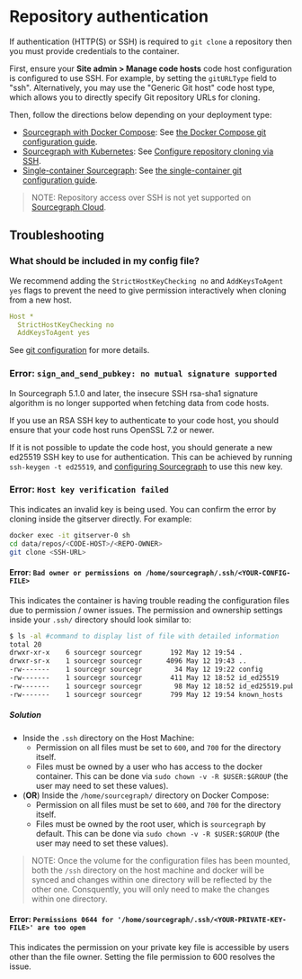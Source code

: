 # Repository authentication

If authentication (HTTP(S) or SSH) is required to `git clone` a repository then you must provide credentials to the container.

First, ensure your **Site admin > Manage code hosts** code host configuration is configured to use SSH. For example, by setting the `gitURLType` field to "ssh". Alternatively, you may use the "Generic Git host" code host type, which allows you to directly specify Git repository URLs for cloning.

Then, follow the directions below depending on your deployment type:

- [Sourcegraph with Docker Compose](../deploy/docker-compose/index.md): See [the Docker Compose git configuration guide](../deploy/docker-compose/index.md#git-configuration).
- [Sourcegraph with Kubernetes](../deploy/kubernetes/index.md): See [Configure repository cloning via SSH](../deploy/kubernetes/configure.md#ssh-for-cloning).
- [Single-container Sourcegraph](../deploy/docker-single-container/index.md): See [the single-container git configuration guide](../deploy/docker-single-container/index.md#git-configuration-and-authentication).

>NOTE: Repository access over SSH is not yet supported on [Sourcegraph Cloud](../../cloud/index.md).

## Troubleshooting

### What should be included in my config file?

We recommend adding the `StrictHostKeyChecking no` and `AddKeysToAgent yes` flags to prevent the need to give permission interactively when cloning from a new host.

```yaml
Host *
  StrictHostKeyChecking no
  AddKeysToAgent yes
```

See [git configuration](./git_config.md) for more details.

### Error: `sign_and_send_pubkey: no mutual signature supported`

In Sourcegraph 5.1.0 and later, the insecure SSH rsa-sha1 signature algorithm is no longer supported when fetching data from code hosts.

If you use an RSA SSH key to authenticate to your code host, you should ensure that your code host runs OpenSSL 7.2 or newer.

If it is not possible to update the code host, you should generate a new ed25519 SSH key to use for authentication. This can be achieved by running `ssh-keygen -t ed25519`, and [configuring Sourcegraph](https://docs.sourcegraph.com/admin/repo/git_config) to use this new key.

### Error: `Host key verification failed`

This indicates an invalid key is being used. You can confirm the error by cloning inside the gitserver directly. For example:

```bash
docker exec -it gitserver-0 sh
cd data/repos/<CODE-HOST>/<REPO-OWNER>
git clone <SSH-URL>
```

#### Error: `Bad owner or permissions on /home/sourcegraph/.ssh/<YOUR-CONFIG-FILE>`

This indicates the container is having trouble reading the configuration files due to permission / owner issues.
The permission and ownership settings inside your `.ssh/` directory should look similar to:
```bash
$ ls -al #command to display list of file with detailed information
total 20
drwxr-xr-x    6 sourcegr sourcegr       192 May 12 19:54 .
drwxr-sr-x    1 sourcegr sourcegr      4096 May 12 19:43 ..
-rw-------    1 sourcegr sourcegr        34 May 12 19:22 config
-rw-------    1 sourcegr sourcegr       411 May 12 18:52 id_ed25519
-rw-------    1 sourcegr sourcegr        98 May 12 18:52 id_ed25519.pub
-rw-------    1 sourcegr sourcegr       799 May 12 19:54 known_hosts
```

##### Solution

- Inside the `.ssh` directory on the Host Machine:
  - Permission on all files must be set to `600`, and `700` for the directory itself.
  - Files must be owned by a user who has access to the docker container. This can be done via `sudo chown -v -R $USER:$GROUP` (the user may need to set these values).
- (**OR**) Inside the `/home/sourcegraph/` directory on Docker Compose:
  - Permission on all files must be set to `600`, and `700` for the directory itself.
  - Files must be owned by the root user, which is `sourcegraph` by default. This can be done via `sudo chown -v -R $USER:$GROUP` (the user may need to set these values).


>NOTE: Once the volume for the configuration files has been mounted, both the `/ssh` directory on the host machine and docker will be synced and changes within one directory will be reflected by the other one. Consquently, you will only need to make the changes within one directory.

#### Error: `Permissions 0644 for '/home/sourcegraph/.ssh/<YOUR-PRIVATE-KEY-FILE>' are too open`

This indicates the permission on your private key file is accessible by users other than the file owner. Setting the file permission to 600 resolves the issue.

